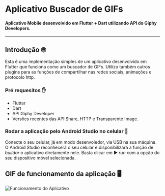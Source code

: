 # Aplicativo Buscador de GIFs
#### Aplicativo Mobile desenvolvido em Flutter + Dart utilizando API do Giphy Developers.
<hr>

## Introdução 🤓
Esta é uma implementação simples de um aplicativo desenvolvido em Flutter que funciona como um buscador de GIFs. Utilizo também outros plugins para as funções de compartilhar nas redes sociais, animações e protocolo http.

### Pré requesitos ✋
* Flutter
* Dart
* API Giphy Developer
* Versões recentes das API Share, HTTP e Transparente Image.

### Rodar a aplicação pelo Android Studio no celular 🏃 
Conecte o seu celular, já em modo desenvoledor, via USB na sua máquina. O Android Studio reconhecerá o seu celular e disponibilizará a função de <i>buildar</i> o aplicativo diretamente nele. Basta clicar em ▶️ <i>run</i> com a opção do seu dispositivo móvel selecionada.

## GIF de funcionamento da aplicação 🖥️
![Funcionamento do Aplicativo](https://github.com/paulodias99/AppBuscadorGIFs/blob/master/videoappgif.gif)

